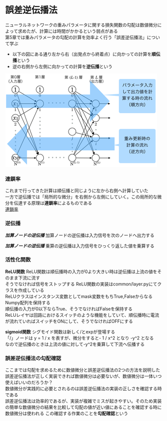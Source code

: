 # 誤差逆伝播法
ニューラルネットワークの重みパラメータに関する損失関数の勾配は数値微分によって求めたが、計算には時間がかかるという弱点がある  
第5章では重みパラメータの勾配の計算を効率よく行う「誤差逆伝播法」について学ぶ  
- 以下の図にある通り左から右（出発点から終着点）に向かっての計算を**順伝播**という
- 逆の右側から左側に向かっての計算を**逆伝播**という

![順伝播・誤差逆伝播法](for_back.png "順伝播・誤差逆伝播法図")

### 連鎖率
これまで行ってきた計算は順伝播と同じように左から右側へ計算していた  
一方で逆伝播では「局所的な微分」を右側から左側にしていく。この局所的な微分を伝達する原理は**連鎖率**によるものである  
[連鎖率](https://ja.wikipedia.org/wiki/%E9%80%A3%E9%8E%96%E5%BE%8B)

### 逆伝播
***加算ノードの逆伝播***
加算ノードの逆伝播は入力信号を次のノードへ出力する

***加算ノードの逆伝播***
乗算の逆伝播は入力信号をひっくり返した値を乗算する

### 活性化関数
**ReLU関数**
ReLU関数は順伝播時の入力が0より大きい時は逆伝播は上流の値をそのまま下流に流す  
そうでなければ信号をストップする
ReLU関数の実装はcommon/layer.pyにてクラスを作成している  
ReLUクラスはインスタンス変数としてmask変数をもちTrue,FalseからなるNumpy配列を保持する  
順伝播の入力が0以下ならTrue、そうでなければFalseを保持する  
ReLUレイヤは回路におけるスイッチのような機能をしていて、順伝播時に電流が流れていればスイッチをONにして、そうでなければOFFにする

**sigmoid関数**
シグモイド関数は新しく/とexpが登場する  
「/」ノードは y = 1 / x を表すが、微分をすると- 1 / x^2 となり -y^2 となる  
なので逆伝播のときは上流の値に対して-y^2を乗算して下流へ伝播する  

### 誤差逆伝播法の勾配確認
ここまでは勾配を求めるために数値微分と誤差逆伝播法の2つの方法を説明した  
誤差逆伝播法が正しく実装できれば数値微分は必要ないが、数値微分は一体いつ使えばいいのだろうか？  
数値微分が実践的に必要とされるのは誤差逆伝播法の実装の正しさを確認する時である  
誤差逆伝播法は効率的であるが、実装が複雑でミスが起きやすい。そのため実装の簡単な数値微分の結果を比較して勾配の値が近い値にあることを確認する時に数値微分は使われる 
この確認する作業のことを**勾配確認**という

